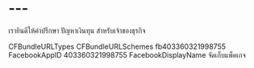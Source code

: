 # ---
เรายินดีให้คำปรึกษา ปัญหาเงินทุน  สำหรับเจ้าของธุรกิจ 

<key>CFBundleURLTypes</key>
<array>
  <dict>
  <key>CFBundleURLSchemes</key>
  <array>
    <string>fb403360321998755</string>
  </array>
  </dict>
</array>
<key>FacebookAppID</key>
<string>403360321998755</string>
<key>FacebookDisplayName</key>
<string>จัดเก็บแพ็คเกจ</string>
